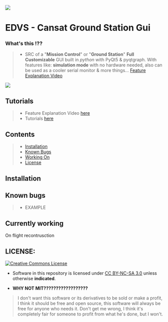 ![](https://i.imgur.com/rLJG0se.png)

# EDVS - Cansat Ground Station Gui

### What's this !??
> * SRC of a "**Mission Control**" or "**Ground Station**" **Full Customizable** GUI built in *python* with PyQt5 & pyqtgraph. With features like: **simulation mode** with no hardware needed, also can be used as a cooler serial monitor & more things...
[Feature Explanation Video](https://www.youtube.com/@lowgod9010)

![](https://media3.giphy.com/media/v1.Y2lkPTc5MGI3NjExOGJiYzQ3NGFjMWI0MmE5ZjEzMjRjYjM5MTI2YTI3YTY4N2Q1YmU4OSZjdD1n/vXACYcx3Jrt4kkuptc/giphy.gif)

## Tutorials
> * Feature Explanation Video [here](https://www.youtube.com/@lowgod9010)
> * Tutorials [here](https://www.youtube.com/@lowgod9010)

## Contents
> * [Installation](#installation)
> * [Known Bugs](#known-bugs)
> * [Working On](#currently-working)
> * [License](#license)

## Installation

## Known bugs
> * EXAMPLE

## Currently working
On flight recontrusction

## LICENSE:
<a rel="license" href="https://creativecommons.org/licenses/by-nc-sa/3.0/"><img alt="Creative Commons License" style="border-width:0" src="https://licensebuttons.net/l/by-nc-sa/4.0/88x31.png" /></a><br />

* Software in this repository is licensed under [CC BY-NC-SA 3.0](https://creativecommons.org/licenses/by-nc-sa/3.0/) unless otherwise **indicated**.

* **WHY NOT MIT??????????????????**
> I don't want this software or its derivatives to be sold or make a profit, I think it should be free and open source, this software will always be free for anyone who needs it. Don't get me wrong, I think it's completely fair for someone to profit from what he's done, but I won't.
